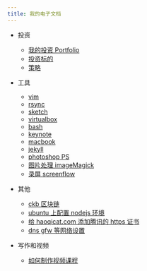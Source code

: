 ```yaml
---
title: 我的电子文档
---
```



- 投资
  - [我的投资 Portfolio](invest-portfolio.md)
  - [投资标的](invest-targets.md)
  - [策略](invest-mindset.md)

- 工具
  - [vim](vim.md)
  - [rsync](rsync.md)
  - [sketch](sketch.md)
  - [virtualbox](virtualbox.md)
  - [bash](bash.md)
  - [keynote](keynote.md)
  - [macbook](macbook.md)
  - [jekyll](jekyll.md)
  - [photoshop PS](photoshop.md)
  - [图片处理 imageMagick](imagemagick.md)
  - [录屏 screenflow](screenflow.md)

- 其他
  - [ckb 区块链](ckb.md)
  - [ubuntu 上配置 nodejs 环境](ubuntu_nodejs_setup.md)
  - [给 haoqicat.com 添加腾讯的 https 证书](https.md)
  - [dns gfw 等网络设置](network_setup.md)

- 写作和视频
  - [如何制作视频课程](teaching.md)
